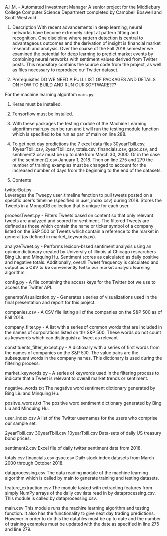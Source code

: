 A.I.M. - Automated Investment Manager
A senior project for the Middlebury College Computer Science Department
completed by Campbell Boswell and Scott Westvold

1. Description
With recent advancements in deep learning, neural networks have become extremely adept at pattern fitting and recognition. One discipline where pattern detection is central to advantageous outcomes and the derivation of insight is financial  market research and analysis. Over the course of the Fall 2018 semester we examined the potential for deep learning to predict market events by combining  neural networks with sentiment values derived from Twitter posts. This repository contains the source code from the project, as well as files necessary to reproduce our Twitter dataset.

2. Prerequisites
DO WE NEED A FULL LIST OF PACKAGES AND DETAILS ON HOW TO BUILD AND RUN OUR SOFTWARE???

For the machine learning algorithm `main.py`:
1. Keras must be installed.
2. Tensorflow must be installed.
3. With these packages the testing module of the Machine Learning algorithm main.py can be run and it will run the testing module function which is specified to be run as part of main on line 288. 

4. To get next day predictions the 7 excel data files 30yearTbill.csv, 10yearTbill.csv, 2yearTbill.csv, totals.csv, financials.csv, gspc.csv, and sentiment2.csv must be up to date from March 30, 2000. Or in the case of the sentiment2.csv January 1, 2018. Then on line 275 and 279 the number of training examples must be changed to account for the increased number of days from the beginning to the end of the datasets.

3. Contents

twitterBot.py -     
    Leverages the Tweepy user_timeline function to pull tweets posted on a specific user's timeline (specified in user_index.csv) during 2018.
    Stores the Tweets in a MongoDB collection that is unique for each user.

processTweet.py -
    Filters Tweets based on content so that only relevant tweets are analyzed and scored for sentiment. The filtered Tweets are defined as those which contain the name or ticker symbol of a company listed on the S&P 500 or Tweets which contain a reference to the market in general (as defined in market_keywords.py).

analyzeTweet.py -
    Performs lexicon-based sentiment analysis using an opinion dictionary created by University of Illinois at Chicago researchers Bing Liu and Minquing Hu. Sentiment scores as calculated as daily positive and negative totals. Additionally, overall Tweet frequency is calculated and output as a CSV to be conveniently fed to our market analysis learning algorithm.

config.py -
    A file containing the access keys for the Twitter bot we use to access the Twitter API.

generateVisualization.py -
    Generates a series of visualizations used in the final presentation and report for this project.

companies.csv -
    A CSV file listing all of the companies on the S&P 500 as of Fall 2018.

company_filter.py -
    A list with a series of common words that are included in the names of corporations listed on the S&P 500. These words do not count as keywords which can distinguish a Tweet as relevant

constituents_filter_except.py -
    A dictionary with a series of first words from the names of companies on the S&P 500. The value pairs are the subsequent words in the company names. This dictionary is used during the filtering process.   

market_keywords.py -
    A series of keywords used in the filtering process to indicate that a Tweet
    is relevant to overall market trends or sentiment.

negative_words.txt
    The negative word sentiment dictionary generated by Bing Liu and Minquing Hu.

positve_words.txt
    The positive word sentiment dictionary generated by Bing Liu and Minquing Hu.

user_index.csv
    A list of the Twitter usernames for the users who comprise our sample set.

2yearTbill.csv
30yearTbill.csv
10yearTbill.csv
    Data-sets of daily US treasury bond prices.
 
 sentiment2.csv
    Excel file of daily twitter sentiment data from 2018. 
 
 totals.csv
 financials.csv
 gspc.csv
    Daily stock index datasets from March 2000 through October 2018.
    
dataprocessing.csv
    The data reading module of the machine learning algorithm which is called by main to generate training and testing datasets.
  
feature_extraction.csv
    The module tasked with extracting features from simply NumPy arrays of the daily csv data read in by dataprocessing.csv. This module                               is called by dataprocessing.csv.
    
main.csv
    This module runs the machine learning algorithm and testing function. It also has the functionality to give next day trading predictions. However in order to do this the datafiles must be up to date and the number of training examples must be updated with the date as specified in line 275 and line 279.
  
